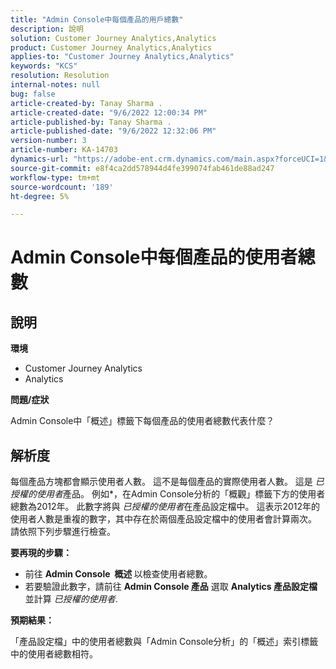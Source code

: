 ```yaml
---
title: "Admin Console中每個產品的用戶總數"
description: 說明
solution: Customer Journey Analytics,Analytics
product: Customer Journey Analytics,Analytics
applies-to: "Customer Journey Analytics,Analytics"
keywords: "KCS"
resolution: Resolution
internal-notes: null
bug: false
article-created-by: Tanay Sharma .
article-created-date: "9/6/2022 12:00:34 PM"
article-published-by: Tanay Sharma .
article-published-date: "9/6/2022 12:32:06 PM"
version-number: 3
article-number: KA-14703
dynamics-url: "https://adobe-ent.crm.dynamics.com/main.aspx?forceUCI=1&pagetype=entityrecord&etn=knowledgearticle&id=45be0a81-db2d-ed11-9db1-002248086735"
source-git-commit: e8f4ca2dd578944d4fe399074fab461de88ad247
workflow-type: tm+mt
source-wordcount: '189'
ht-degree: 5%

---
```


# Admin Console中每個產品的使用者總數

## 說明


<b>環境</b>

- Customer Journey Analytics
- Analytics




<b>問題/症狀</b>

Admin Console中「概述」標籤下每個產品的使用者總數代表什麼？




## 解析度


每個產品方塊都會顯示使用者人數。 這不是每個產品的實際使用者人數。 這是 *已授權的使用者*&#x200B;產品。 例如*，在Admin Console分析的「概觀」標籤下方的使用者總數為2012年。 此數字將與 *已授權的使用者*&#x200B;在產品設定檔中。 這表示2012年的使用者人數是重複的數字，其中存在於兩個產品設定檔中的使用者會計算兩次。 請依照下列步驟進行檢查。

<b>要再現的步驟：</b>

- 前往 <b>Admin Console </b><b> 概述 </b>以檢查使用者總數。
- 若要驗證此數字，請前往 <b>Admin Console </b> <b>產品</b>  選取 <b>Analytics </b> <b>產品設定檔 </b>並計算 *已授權的使用者*.




<b>預期結果：</b>

「產品設定檔」中的使用者總數與「Admin Console分析」的「概述」索引標籤中的使用者總數相符。
